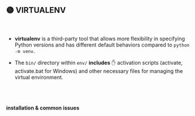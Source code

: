 ## 🟡 VIRTUALENV

<br>

- **virtualenv** is a third-party tool that allows more flexibility in specifying Python versions and has different default behaviors compared to `python -m venv`.

- The `bin/` directory within `env/` **includes** ✋ activation scripts (activate, activate.bat for Windows) and other necessary files for managing the virtual environment.

<br>
<br>

#### installation & common issues

```javascript

```
